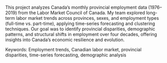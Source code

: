 This project analyzes Canada’s monthly provincial employment data (1976–2019) from the Labor Market Council of Canada. My team explored long-term labor market trends across provinces, sexes, and employment types (full-time vs. part-time), applying time-series forecasting and clustering techniques. Our goal was to identify provincial disparities, demographic patterns, and structural shifts in employment over four decades, offering insights into Canada’s economic resilience and evolution.

Keywords: Employment trends, Canadian labor market, provincial disparities, time-series forecasting, demographic analysis
